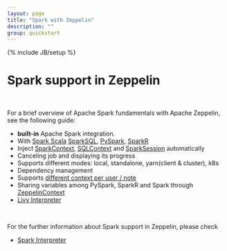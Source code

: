 ```yaml
---
layout: page
title: "Spark with Zeppelin"
description: ""
group: quickstart
---
```

<!--
Licensed under the Apache License, Version 2.0 (the "License");
you may not use this file except in compliance with the License.
You may obtain a copy of the License at

http://www.apache.org/licenses/LICENSE-2.0

Unless required by applicable law or agreed to in writing, software
distributed under the License is distributed on an "AS IS" BASIS,
WITHOUT WARRANTIES OR CONDITIONS OF ANY KIND, either express or implied.
See the License for the specific language governing permissions and
limitations under the License.
-->
{% include JB/setup %}

# Spark support in Zeppelin 

<div id="toc"></div>

<br/>

For a brief overview of Apache Spark fundamentals with Apache Zeppelin, see the following guide:

- **built-in** Apache Spark integration.
- With [Spark Scala](https://spark.apache.org/docs/latest/quick-start.html) [SparkSQL](http://spark.apache.org/sql/), [PySpark](https://spark.apache.org/docs/latest/api/python/), [SparkR](https://spark.apache.org/docs/latest/sparkr.html)
- Inject [SparkContext](https://spark.apache.org/docs/latest/api/java/org/apache/spark/SparkContext.html), [SQLContext](https://spark.apache.org/docs/latest/sql-programming-guide.html) and [SparkSession](https://spark.apache.org/docs/latest/sql-programming-guide.html) automatically
- Canceling job and displaying its progress 
- Supports different modes: local, standalone, yarn(client & cluster), k8s
- Dependency management
- Supports [different context per user / note](../usage/interpreter/interpreter_binding_mode.html) 
- Sharing variables among PySpark, SparkR and Spark through [ZeppelinContext](../interpreter/spark.html#zeppelincontext)
- [Livy Interpreter](../interpreter/livy.html)

<br/>

For the further information about Spark support in Zeppelin, please check 

- [Spark Interpreter](../interpreter/spark.html)



